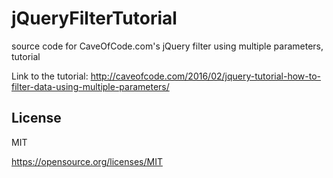 # jQueryFilterTutorial
source code for CaveOfCode.com's jQuery filter using multiple parameters, tutorial

Link to the tutorial:
http://caveofcode.com/2016/02/jquery-tutorial-how-to-filter-data-using-multiple-parameters/

## License
MIT

https://opensource.org/licenses/MIT
